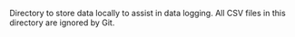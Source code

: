 Directory to store data locally to assist in data logging. All CSV files in this directory are ignored by Git.
